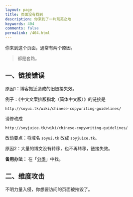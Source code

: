 ```yaml
---
layout: page
title: 页面没有找到
description: 你来到了一片荒芜之地
keywords: 404
comments: false
permalink: /404.html
---
```


你来到这个页面，通常有两个原因。

> 都是套路。

## 一、链接错误

原因1：博客搬迁造成的旧链接失效。

例子：《中文文案排版指北（简体中文版）》的链接是

```
http://soyui.tk/wiki/chinese-copywriting-guidelines/
```

请修改成

```
http://soyjuice.tk/wiki/chinese-copywriting-guidelines/
```

改动要点：将域名 `soyui.tk` 改成 `soyjuice.tk`。

原因2：大量的博文没有转移，也不再转移，链接失效。

**备用办法：** 在「[分类](/categories/)」中找。

## 二、维度攻击

不明力量入侵，你想要访问的页面被摧毁了。

<!----------------------------------------------------------------
         mm
      /^(  )^\                     Ascii arts included in this page:
      \,(..),/                     - R2D2, provided by: http://www.chris.com/
        V~~V                       - Texts, generated from: http://www.network-science.de/ascii/  
                                   http:// cnfeat.github.io
            
----------------------------------------------------------------

  <style>
    pre {
          background: none;
          border: none;
    }
  </style>

  <pre>         
---x-----mm--
      /^(  )^\
      \,(..),/        Oops...
        V~~V                     
一定是发生了什么可怕的事情....
    </pre>
-->
